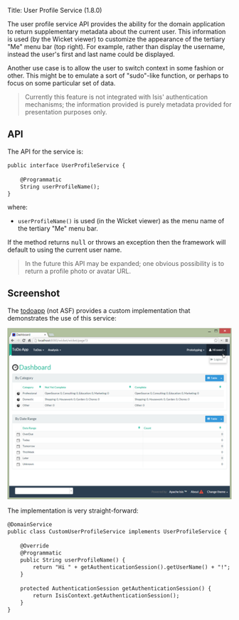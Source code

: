 Title: User Profile Service (1.8.0)

The user profile service API provides the ability for the domain application to return supplementary metadata about
the current user.  This information is used (by the Wicket viewer) to customize the appearance of the tertiary
"Me" menu bar (top right).  For example, rather than display the username, instead the user's first and last name
could be displayed.

Another use case is to allow the user to switch context in some fashion or other.  This might be to emulate a
sort of "sudo"-like function, or perhaps to focus on some particular set of data.

> Currently this feature is not integrated with Isis' authentication mechanisms; the information provided is purely metadata provided for presentation purposes only.

## API

The API for the service is:

    public interface UserProfileService {

        @Programmatic
        String userProfileName();
    }

where:

* `userProfileName()` is used (in the Wicket viewer) as the menu name of the tertiary "Me" menu bar.

If the method returns <tt>null</tt> or throws an exception then the framework will default to using the current user name.

> In the future this API may be expanded; one obvious possibility is to return a profile photo or avatar URL.

## Screenshot

The [todoapp](https://github.com/isisaddons/isis-app-todoapp) (not ASF) provides a custom implementation that
demonstrates the use of this service:

<a href="images/user-profile-service.png"><img width="600px" src="images/user-profile-service.png"/></a>

The implementation is very straight-forward:

    @DomainService
    public class CustomUserProfileService implements UserProfileService {

        @Override
        @Programmatic
        public String userProfileName() {
            return "Hi " + getAuthenticationSession().getUserName() + "!";
        }

        protected AuthenticationSession getAuthenticationSession() {
            return IsisContext.getAuthenticationSession();
        }
    }
